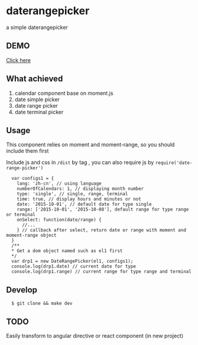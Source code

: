 # daterangepicker
a simple daterangepicker

## DEMO
[Click here](http://elemefe.github.io/daterangepicker/)

## What achieved 
1. calendar component base on moment.js
2. date simple picker
3. date range picker
4. date terminal picker

## Usage

This component relies on moment and moment-range, so you should include them first

Include js and css in `/dist` by tag , you can also require js by `require('date-range-picker')`



      var configs1 = {
        lang: 'zh-cn', // using language
        numberOfCalendars: 1, // displaying month number
        type: 'single', // single, range, terminal
        time: true, // display hours and minutes or not
        date: '2015-10-01', // default date for type single
        range: ['2015-10-01', '2015-10-08'], default range for type range or terminal
        onSelect: function(date/range) {
          //...
        } // callback after select, return date or range with moment and moment-range object
      }
      /**
      * Get a dom object named such as el1 first
      */
      var drp1 = new DateRangePicker(el1, configs1);
      console.log(drp1.date) // current date for type
      console.log(drp1.range) // current range for type range and terminal


## Develop

      $ git clone && make dev

## TODO

Easily transform to angular directive or react component (in new project)
